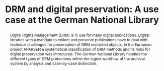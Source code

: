 ---
abstract: "Digital Rights Management (DRM) is in use for many digital publications.
  Digital libraries with a mandate to collect and preserve publications have to deal
  with technical challenges for preservation of DRM restricted objects. In the European
  project APARSEN a systematical classification of DRM methods and its risks for digital
  preservation was introduced. The German National Library handles the different types
  of DRM protections within the ingest workflow of the archival system by analysis
  and case-by-case distinction. \n"
creators:
- Hein, Stefan
- Steinke, Tobias
date: null
document_url: https://services.phaidra.univie.ac.at/api/object/o:378120/download
grand_parent: iPRES
institutions: []
keywords:
- digital rights management
- digital preservation
- deutsche nationalbibliothek
- aparsen
- ingest level
landing_page_url: https://phaidra.univie.ac.at/o:378120
language: eng
layout: publication
license: CC BY-NC-SA 3.0 AT
notes_url: null
parent: iPRES 2014
publication_type: paper
size: 236571
slides_url: null
source_name: iPRES
title: 'DRM and digital preservation: A use case at the German National Library'
year: 2014
---